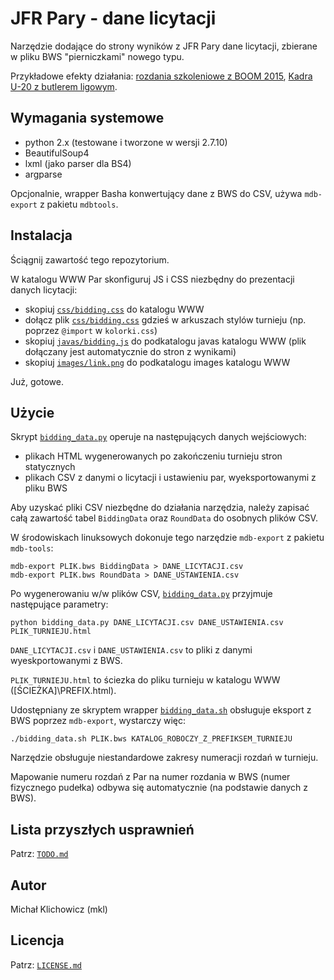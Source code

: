 
JFR Pary - dane licytacji
=========================

Narzędzie dodające do strony wyników z JFR Pary dane licytacji, zbierane w pliku
BWS "pierniczkami" nowego typu.

Przykładowe efekty działania:
[rozdania szkoleniowe z BOOM 2015](http://www.pzbs.pl/wyniki/boom/2015/boom_wirtualne_me.html),
[Kadra U-20 z butlerem ligowym](http://emkael.info/brydz/wyniki/2015/u20_szczyrk/ligowe.html).

Wymagania systemowe
-------------------

* python 2.x (testowane i tworzone w wersji 2.7.10)
* BeautifulSoup4
* lxml (jako parser dla BS4)
* argparse

Opcjonalnie, wrapper Basha konwertujący dane z BWS do CSV, używa `mdb-export`
z pakietu `mdbtools`.

Instalacja
----------

Ściągnij zawartość tego repozytorium.

W katalogu WWW Par skonfiguruj JS i CSS niezbędny do prezentacji danych
licytacji:
* skopiuj [`css/bidding.css`](css/bidding.css) do katalogu WWW
* dołącz plik [`css/bidding.css`](css/bidding.css) gdzieś w arkuszach stylów turnieju
(np. poprzez `@import` w `kolorki.css`)
* skopiuj [`javas/bidding.js`](javas/bidding.js) do podkatalogu javas katalogu WWW (plik dołączany
jest automatycznie do stron z wynikami)
* skopiuj [`images/link.png`](images/link.png) do podkatalogu images katalogu WWW

Już, gotowe.

Użycie
------

Skrypt [`bidding_data.py`](bidding_data.py) operuje na następujących
danych wejściowych:
* plikach HTML wygenerowanych po zakończeniu turnieju stron statycznych
* plikach CSV z danymi o licytacji i ustawieniu par, wyeksportowanymi z pliku
BWS

Aby uzyskać pliki CSV niezbędne do działania narzędzia, należy zapisać całą
zawartość tabel `BiddingData` oraz `RoundData` do osobnych plików CSV.

W środowiskach linuksowych dokonuje tego narzędzie `mdb-export` z pakietu
`mdb-tools`:
```
mdb-export PLIK.bws BiddingData > DANE_LICYTACJI.csv
mdb-export PLIK.bws RoundData > DANE_USTAWIENIA.csv
```

Po wygenerowaniu w/w plików CSV, [`bidding_data.py`](bidding_data.py)
przyjmuje następujące parametry:
```
python bidding_data.py DANE_LICYTACJI.csv DANE_USTAWIENIA.csv PLIK_TURNIEJU.html
```

`DANE_LICYTACJI.csv` i `DANE_USTAWIENIA.csv` to pliki z danymi wyeskportowanymi
z BWS.

`PLIK_TURNIEJU.html` to ściezka do pliku turnieju w katalogu WWW
([ŚCIEŻKA]\PREFIX.html).

Udostępniany ze skryptem wrapper [`bidding_data.sh`](bidding_data.sh)
obsługuje eksport z BWS poprzez `mdb-export`, wystarczy więc:
```
./bidding_data.sh PLIK.bws KATALOG_ROBOCZY_Z_PREFIKSEM_TURNIEJU
```

Narzędzie obsługuje niestandardowe zakresy numeracji rozdań w turnieju.

Mapowanie numeru rozdań z Par na numer rozdania w BWS (numer fizycznego pudełka)
odbywa się automatycznie (na podstawie danych z BWS).

Lista przyszłych usprawnień
---------------------------

Patrz: [`TODO.md`](TODO.md)

Autor
-----

Michał Klichowicz (mkl)

Licencja
--------

Patrz: [`LICENSE.md`](LICENSE.md)
